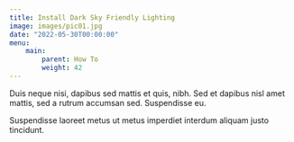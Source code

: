 ```yaml
---
title: Install Dark Sky Friendly Lighting
image: images/pic01.jpg
date: "2022-05-30T00:00:00"
menu:
    main:
        parent: How To
        weight: 42
---
```

Duis neque nisi, dapibus sed mattis et quis, nibh. Sed et dapibus nisl amet
mattis, sed a rutrum accumsan sed. Suspendisse eu.
<!-- more -->
Suspendisse laoreet metus ut metus imperdiet interdum aliquam justo tincidunt.

